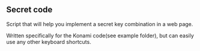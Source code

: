 ## Secret code

Script that will help you implement a secret key combination in a web page.  

Written specifically for the Konami code(see example folder), but can easily use any other keyboard shortcuts.  
